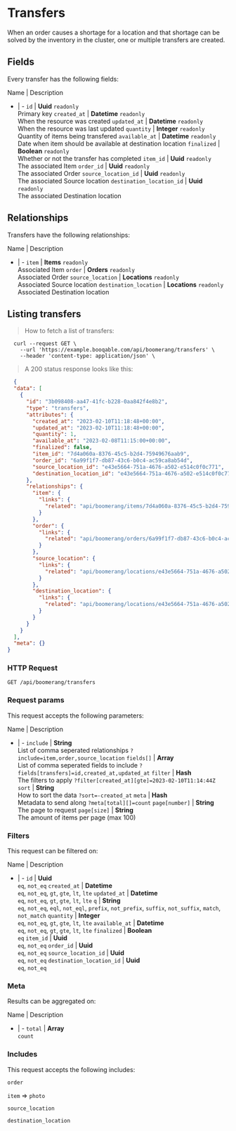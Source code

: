 # Transfers

When an order causes a shortage for a location and that shortage can be solved by the inventory in the cluster, one or multiple transfers are created.

## Fields
Every transfer has the following fields:

Name | Description
- | -
`id` | **Uuid** `readonly`<br>Primary key
`created_at` | **Datetime** `readonly`<br>When the resource was created
`updated_at` | **Datetime** `readonly`<br>When the resource was last updated
`quantity` | **Integer** `readonly`<br>Quantity of items being transfered
`available_at` | **Datetime** `readonly`<br>Date when item should be available at destination location
`finalized` | **Boolean** `readonly`<br>Whether or not the transfer has completed
`item_id` | **Uuid** `readonly`<br>The associated Item
`order_id` | **Uuid** `readonly`<br>The associated Order
`source_location_id` | **Uuid** `readonly`<br>The associated Source location
`destination_location_id` | **Uuid** `readonly`<br>The associated Destination location


## Relationships
Transfers have the following relationships:

Name | Description
- | -
`item` | **Items** `readonly`<br>Associated Item
`order` | **Orders** `readonly`<br>Associated Order
`source_location` | **Locations** `readonly`<br>Associated Source location
`destination_location` | **Locations** `readonly`<br>Associated Destination location


## Listing transfers



> How to fetch a list of transfers:

```shell
  curl --request GET \
    --url 'https://example.booqable.com/api/boomerang/transfers' \
    --header 'content-type: application/json' \
```

> A 200 status response looks like this:

```json
  {
  "data": [
    {
      "id": "3b098408-aa47-41fc-b228-0aa842f4e8b2",
      "type": "transfers",
      "attributes": {
        "created_at": "2023-02-10T11:18:48+00:00",
        "updated_at": "2023-02-10T11:18:48+00:00",
        "quantity": 1,
        "available_at": "2023-02-08T11:15:00+00:00",
        "finalized": false,
        "item_id": "7d4a060a-8376-45c5-b2d4-75949676aab9",
        "order_id": "6a99f1f7-db87-43c6-b0c4-ac59ca8ab54d",
        "source_location_id": "e43e5664-751a-4676-a502-e514c0f0c771",
        "destination_location_id": "e43e5664-751a-4676-a502-e514c0f0c771"
      },
      "relationships": {
        "item": {
          "links": {
            "related": "api/boomerang/items/7d4a060a-8376-45c5-b2d4-75949676aab9"
          }
        },
        "order": {
          "links": {
            "related": "api/boomerang/orders/6a99f1f7-db87-43c6-b0c4-ac59ca8ab54d"
          }
        },
        "source_location": {
          "links": {
            "related": "api/boomerang/locations/e43e5664-751a-4676-a502-e514c0f0c771"
          }
        },
        "destination_location": {
          "links": {
            "related": "api/boomerang/locations/e43e5664-751a-4676-a502-e514c0f0c771"
          }
        }
      }
    }
  ],
  "meta": {}
}
```

### HTTP Request

`GET /api/boomerang/transfers`

### Request params

This request accepts the following parameters:

Name | Description
- | -
`include` | **String** <br>List of comma seperated relationships `?include=item,order,source_location`
`fields[]` | **Array** <br>List of comma seperated fields to include `?fields[transfers]=id,created_at,updated_at`
`filter` | **Hash** <br>The filters to apply `?filter[created_at][gte]=2023-02-10T11:14:44Z`
`sort` | **String** <br>How to sort the data `?sort=-created_at`
`meta` | **Hash** <br>Metadata to send along `?meta[total][]=count`
`page[number]` | **String** <br>The page to request
`page[size]` | **String** <br>The amount of items per page (max 100)


### Filters

This request can be filtered on:

Name | Description
- | -
`id` | **Uuid** <br>`eq`, `not_eq`
`created_at` | **Datetime** <br>`eq`, `not_eq`, `gt`, `gte`, `lt`, `lte`
`updated_at` | **Datetime** <br>`eq`, `not_eq`, `gt`, `gte`, `lt`, `lte`
`q` | **String** <br>`eq`, `not_eq`, `eql`, `not_eql`, `prefix`, `not_prefix`, `suffix`, `not_suffix`, `match`, `not_match`
`quantity` | **Integer** <br>`eq`, `not_eq`, `gt`, `gte`, `lt`, `lte`
`available_at` | **Datetime** <br>`eq`, `not_eq`, `gt`, `gte`, `lt`, `lte`
`finalized` | **Boolean** <br>`eq`
`item_id` | **Uuid** <br>`eq`, `not_eq`
`order_id` | **Uuid** <br>`eq`, `not_eq`
`source_location_id` | **Uuid** <br>`eq`, `not_eq`
`destination_location_id` | **Uuid** <br>`eq`, `not_eq`


### Meta

Results can be aggregated on:

Name | Description
- | -
`total` | **Array** <br>`count`


### Includes

This request accepts the following includes:

`order`


`item` => 
`photo`




`source_location`


`destination_location`





